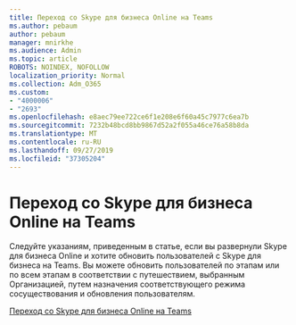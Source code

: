```yaml
---
title: Переход со Skype для бизнеса Online на Teams
ms.author: pebaum
author: pebaum
manager: mnirkhe
ms.audience: Admin
ms.topic: article
ROBOTS: NOINDEX, NOFOLLOW
localization_priority: Normal
ms.collection: Adm_O365
ms.custom:
- "4000006"
- "2693"
ms.openlocfilehash: e8aec79ee722ce6f1e208e6f60a45c7977c6ea7b
ms.sourcegitcommit: 7232b48bcd8bb9867d52a2f055a46ce76a58b8da
ms.translationtype: MT
ms.contentlocale: ru-RU
ms.lasthandoff: 09/27/2019
ms.locfileid: "37305204"
---
```

# <a name="upgrade-from-skype-for-business-online-to-teams"></a>Переход со Skype для бизнеса Online на Teams  

Следуйте указаниям, приведенным в статье, если вы развернули Skype для бизнеса Online и хотите обновить пользователей с Skype для бизнеса на Teams. Вы можете обновить пользователей по этапам или по всем этапам в соответствии с путешествием, выбранным Организацией, путем назначения соответствующего режима сосуществования и обновления пользователям.

[Переход со Skype для бизнеса Online на Teams](https://docs.microsoft.com/MicrosoftTeams/upgrade-to-teams-execute-skypeforbusinessonline) 